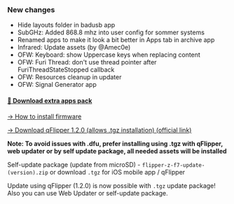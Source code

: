 ### New changes
* Hide layouts folder in badusb app
* SubGHz: Added 868.8 mhz into user config for sommer systems
* Renamed apps to make it look a bit better in Apps tab in archive app
* Infrared: Update assets (by @Amec0e)
* OFW: Keyboard: show Uppercase keys when replacing content 
* OFW: Furi Thread: don't use thread pointer after FuriThreadStateStopped callback 
* OFW: Resources cleanup in updater 
* OFW: Signal Generator app

#### [🎲 Download extra apps pack](https://download-directory.github.io/?url=https://github.com/UberGuidoZ/Flipper/tree/main/Applications/Unleashed)

[-> How to install firmware](https://github.com/Eng1n33r/flipperzero-firmware/blob/dev/documentation/HowToInstall.md)

[-> Download qFlipper 1.2.0 (allows .tgz installation) (official link)](https://update.flipperzero.one/builds/qFlipper/1.2.0/)

**Note: To avoid issues with .dfu, prefer installing using .tgz with qFlipper, web updater or by self update package, all needed assets will be installed**

Self-update package (update from microSD) - `flipper-z-f7-update-(version).zip` or download `.tgz` for iOS mobile app / qFlipper

Update using qFlipper (1.2.0) is now possible with `.tgz` update package! Also you can use Web Updater or self-update package.

